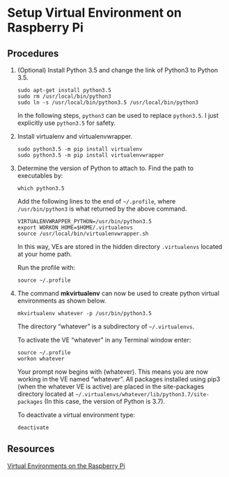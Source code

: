 # Setup Virtual Environment on Raspberry Pi

## Procedures

1. (Optional) Install Python 3.5 and change the link of Python3 to Python 3.5.

   ```shell
   sudo apt-get install python3.5
   sudo rm /usr/local/bin/python3
   sudo ln -s /usr/local/bin/python3.5 /usr/local/bin/python3
   ```

   In the following steps, `python3` can be used to replace `python3.5`. I just explicitly use `python3.5` for safety.

2. Install virtualenv and virtualenvwrapper.

   ```
   sudo python3.5 -m pip install virtualenv
   sudo python3.5 -m pip install virtualenvwrapper
   ```

3. Determine the version of Python to attach to. Find the path to executables by:

   ```shell
   which python3.5
   ```

   Add the following lines to the end of `~/.profile`, where `/usr/bin/python3` is what returned by the above command.

   ```shell
   VIRTUALENVWRAPPER_PYTHON=/usr/bin/python3.5
   export WORKON_HOME=$HOME/.virtualenvs
   source /usr/local/bin/virtualenvwrapper.sh
   ```

   In this way, VEs are stored in the hidden directory `.virtualenvs` located at your home path. 

   Run the profile with:

   ```shell
   source ~/.profile
   ```

4. The command **mkvirtualenv** can now be used to create python virtual environments as shown below.

   ```shell
   mkvirtualenv whatever -p /usr/bin/python3.5
   ```

   The directory “whatever” is a subdirectory of `~/.virtualenvs`. 

   To activate the VE “whatever” in any Terminal window enter:

   ```shell
   source ~/.profile
   workon whatever
   ```

   Your prompt now begins with (whatever). This means you are now working in the VE named “whatever”. All packages installed using pip3 (when the whatever VE is active) are placed in the site-packages directory located at `~/.virtualenvs/whatever/lib/python3.7/site-packages` (In this case, the version of Python is 3.7).

   To deactivate a virtual environment type:

   ```shell
   deactivate
   ```

## Resources

[Virtual Environments on the Raspberry Pi](https://medium.com/@ronm333/virtual-environments-on-the-raspberry-pi-ead158a72cd5)